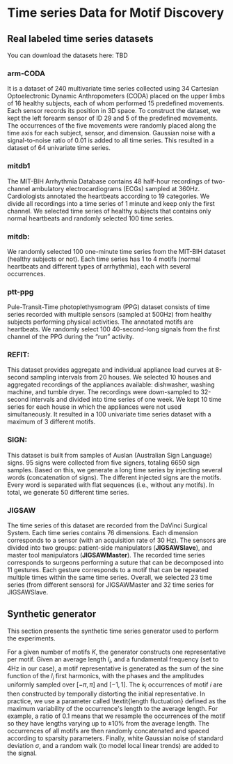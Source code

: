 # Time series Data for Motif Discovery

## Real labeled time series datasets

You can download the datasets here: TBD

### arm-CODA 

It is a dataset of 240 multivariate time series collected using 34 Cartesian Optoelectronic Dynamic Anthropometers (CODA) placed on the upper limbs of 16 healthy subjects, each of whom performed 15 predefined movements. Each sensor records its position in 3D space. To construct the dataset, we kept the left forearm sensor of ID 29 and 5 of the predefined movements. The occurrences of the five movements were randomly placed along the time axis for each subject, sensor, and dimension. Gaussian noise with a signal-to-noise ratio of 0.01 is added to all time series. This resulted in a dataset of 64 univariate time series.

### mitdb1 

The MIT-BIH Arrhythmia Database contains 48 half-hour recordings of two-channel ambulatory electrocardiograms (ECGs) sampled at 360Hz. Cardiologists annotated the heartbeats according to 19 categories. We divide all recordings into a time series of 1 minute and keep only the first channel. We selected time series of healthy subjects that contains only normal heartbeats and randomly selected 100 time series.

### mitdb: 

We randomly selected 100 one-minute time series from the MIT-BIH dataset (healthy subjects or not). Each time series has 1 to 4 motifs (normal heartbeats and different types of arrhythmia), each with several occurrences.

### ptt-ppg 

Pule-Transit-Time photoplethysmogram (PPG) dataset consists of time series recorded with multiple sensors (sampled at 500Hz) from healthy subjects performing physical activities. The annotated motifs are heartbeats. We randomly select 100 40-second-long signals from the first channel of the PPG during the “run” activity.

### REFIT: 

This dataset provides aggregate and individual appliance load curves at 8-second sampling intervals from 20 houses. We selected 10 houses and aggregated recordings of the appliances available: dishwasher, washing machine, and tumble dryer. The recordings were down-sampled to 32-second intervals and divided into time series of one week. We kept 10 time series for each house in which the appliances were not used simultaneously. It resulted in a 100 univariate time series dataset with a maximum of 3 different motifs.

### SIGN: 

This dataset is built from samples of Auslan (Australian Sign Language) signs. 95 signs were collected from five signers, totaling 6650 sign samples. Based on this, we generate a long time series by injecting several words (concatenation of signs). The different injected signs are the motifs. Every word is separated with flat sequences (i.e., without any motifs). In total, we generate 50 different time series.

### JIGSAW 

The time series of this dataset are recorded from the DaVinci Surgical System. Each time series contains 76 dimensions. Each dimension corresponds to a sensor
(with an acquisition rate of 30 Hz). The sensors are divided into two groups: patient-side manipulators (**JIGSAWSlave**), and master tool manipulators (**JIGSAWMaster**). The recorded time series corresponds to surgeons performing a suture that can be decomposed into 11 gestures. Each gesture corresponds to a motif that can be repeated multiple times within the same time series. Overall, we selected 23 time series (from different sensors) for JIGSAWMaster and 32 time series for JIGSAWSlave.

## Synthetic generator

This section presents the synthetic time series generator used to perform the experiments.

For a given number of motifs $K$, the generator constructs one representative per motif. Given an average length $l_i$, and a fundamental frequency (set to 4Hz in our case), a motif representative is generated as the sum of the sine function of the $l_i$ first harmonics, with the phases and the amplitudes uniformly sampled over $[−\pi, \pi]$ and $[−1, 1]$. The $k_i$ occurrences of motif $i$ are then constructed by temporally distorting the initial representative. In practice, we use a parameter called \textit{length fluctuation} defined as the maximum variability of the occurrence's length to the average length. For example, a ratio of 0.1 means that we resample the occurrences of the motif so they have lengths varying up to $\pm 10 \%$ from the average length. The occurrences of all motifs are then randomly concatenated and spaced according to sparsity parameters. Finally, white Gaussian noise of standard deviation $\sigma$, and a random walk (to model local linear trends) are added to the signal.
